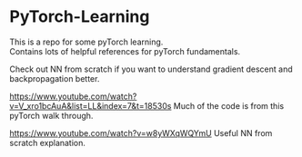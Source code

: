 # PyTorch-Learning
This is a repo for some pyTorch learning.  
Contains lots of helpful references for pyTorch fundamentals.

Check out NN from scratch if you want to understand gradient descent and backpropagation better.

https://www.youtube.com/watch?v=V_xro1bcAuA&list=LL&index=7&t=18530s
Much of the code is from this pyTorch walk through.

https://www.youtube.com/watch?v=w8yWXqWQYmU
Useful NN from scratch explanation.  
